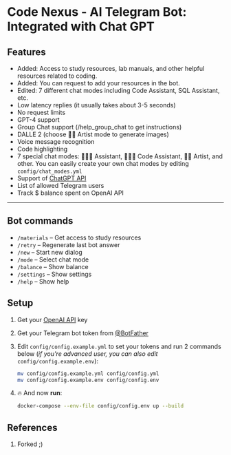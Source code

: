 # Code Nexus - AI Telegram Bot: **Integrated with Chat GPT**

## Features
- Added: Access to study resources, lab manuals, and other helpful resources related to coding.
- Added: You can request to add your resources in the bot.
- Edited: 7 different chat modes including Code Assistant, SQL Assistant, etc.
- Low latency replies (it usually takes about 3-5 seconds)
- No request limits
- GPT-4 support
- Group Chat support (/help_group_chat to get instructions)
- DALLE 2 (choose 👩‍🎨 Artist mode to generate images)
- Voice message recognition
- Code highlighting
- 7 special chat modes: 👩🏼‍🎓 Assistant, 👩🏼‍💻 Code Assistant, 👩‍🎨 Artist, and other. You can easily create your own chat modes by editing `config/chat_modes.yml`
- Support of [ChatGPT API](https://platform.openai.com/docs/guides/chat/introduction)
- List of allowed Telegram users
- Track $ balance spent on OpenAI API

---

## Bot commands
- `/materials` – Get access to study resources
- `/retry` – Regenerate last bot answer
- `/new` – Start new dialog
- `/mode` – Select chat mode
- `/balance` – Show balance
- `/settings` – Show settings
- `/help` – Show help

## Setup
1. Get your [OpenAI API](https://openai.com/api/) key

2. Get your Telegram bot token from [@BotFather](https://t.me/BotFather)

3. Edit `config/config.example.yml` to set your tokens and run 2 commands below (*if you're advanced user, you can also edit* `config/config.example.env`):
    ```bash
    mv config/config.example.yml config/config.yml
    mv config/config.example.env config/config.env
    ```

4. 🔥 And now **run**:
    ```bash
    docker-compose --env-file config/config.env up --build
    ```
    
## References
1. Forked ;)
